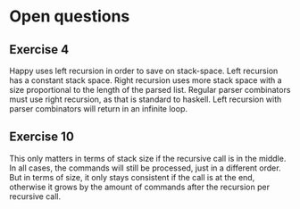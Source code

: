 # Open questions

## Exercise 4
Happy uses left recursion in order to save on stack-space.
Left recursion has a constant stack space.
Right recursion uses more stack space with a size proportional to the length of the parsed list. 
Regular parser combinators must use right recursion, as that is standard to haskell.
Left recursion with parser combinators will return in an infinite loop.
## Exercise 10
This only matters in terms of stack size if the recursive call is in the middle.
In all cases, the commands will still be processed, just in a different order. 
But in terms of size, it only stays consistent if the call is at the end, otherwise it grows by the amount of commands after the recursion per recursive call.
